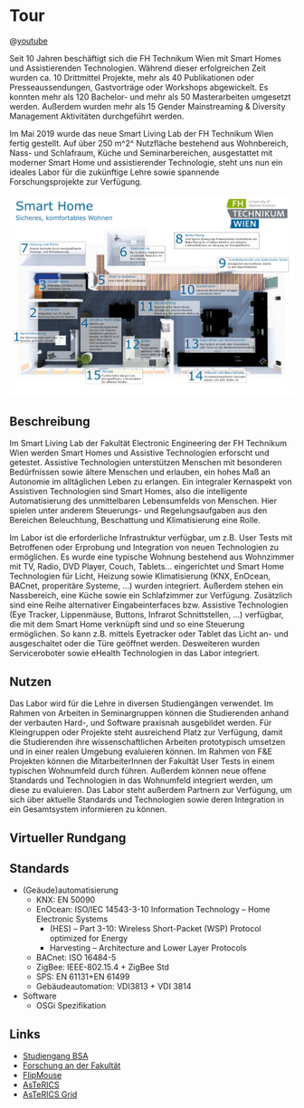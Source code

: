 # Tour 

@[youtube](xBFLoPRD6rE)

Seit 10 Jahren beschäftigt sich die FH Technikum Wien mit Smart Homes und Assistierenden Technologien.
Während dieser erfolgreichen Zeit wurden ca. 10 Drittmittel Projekte, mehr als 40 Publikationen oder Presseaussendungen, Gastvorträge oder Workshops abgewickelt.
Es konnten mehr als 120 Bachelor- und mehr als 50 Masterarbeiten umgesetzt werden.
Außerdem wurden mehr als 15 Gender Mainstreaming & Diversity Management Aktivitäten durchgeführt werden.

Im Mai 2019 wurde das neue Smart Living Lab der FH Technikum Wien fertig gestellt.
Auf über 250 m^2^ Nutzfläche bestehend aus Wohnbereich, Nass- und Schlafraum, Küche und Seminarbereichen, ausgestattet mit moderner Smart Home und assistierender Technologie, steht uns nun ein ideales Labor für die zukünftige Lehre sowie spannende Forschungsprojekte zur Verfügung.

![Smart Living Lab](/assets/img/smart-living-lab.de.png "Smart Living Lab")

## Beschreibung

Im Smart Living Lab der Fakultät Electronic Engineering der FH Technikum Wien werden Smart Homes und Assistive Technologien erforscht und getestet.
Assistive Technologien unterstützen Menschen mit besonderen Bedürfnissen sowie ältere Menschen und erlauben, ein hohes Maß an Autonomie im alltäglichen Leben zu erlangen.
Ein integraler Kernaspekt von Assistiven Technologien sind Smart Homes, also die intelligente Automatisierung des unmittelbaren Lebensumfelds von Menschen.
Hier spielen unter anderem Steuerungs- und Regelungsaufgaben aus den Bereichen Beleuchtung, Beschattung und Klimatisierung eine Rolle.

Im Labor ist die erforderliche Infrastruktur verfügbar, um z.B. User Tests mit Betroffenen oder Erprobung und Integration von neuen Technologien zu ermöglichen.
Es wurde eine typische Wohnung bestehend aus Wohnzimmer mit TV, Radio, DVD Player, Couch, Tablets... eingerichtet und Smart Home Technologien für Licht, Heizung sowie Klimatisierung (KNX, EnOcean, BACnet, properitäre Systeme, ...) wurden integriert.
Außerdem stehen ein Nassbereich, eine Küche sowie ein Schlafzimmer zur Verfügung.
Zusätzlich sind eine Reihe alternativer Eingabeinterfaces bzw. Assistive Technologien (Eye Tracker, Lippenmäuse, Buttons, Infrarot Schnittstellen, ...) verfügbar, die mit dem Smart Home verknüpft sind und so eine Steuerung ermöglichen.
So kann z.B. mittels Eyetracker oder Tablet das Licht an- und ausgeschaltet oder die Türe geöffnet werden.
Desweiteren wurden Serviceroboter sowie eHealth Technologien in das Labor integriert.

## Nutzen

Das Labor wird für die Lehre in diversen Studiengängen verwendet.
Im Rahmen von Arbeiten in Seminargruppen können die Studierenden anhand der verbauten Hard-, und Software praxisnah ausgebildet werden.
Für Kleingruppen oder Projekte steht ausreichend Platz zur Verfügung, damit die Studierenden ihre wissenschaftlichen Arbeiten prototypisch umsetzen und in einer realen Umgebung evaluieren können.
Im Rahmen von F&E Projekten können die MitarbeiterInnen der Fakultät User Tests in einem typischen Wohnumfeld durch führen.
Außerdem können neue offene Standards und Technologien in das Wohnumfeld integriert werden, um diese zu evaluieren.
Das Labor steht außerdem Partnern zur Verfügung, um sich über aktuelle Standards und Technologien sowie deren Integration in ein Gesamtsystem informieren zu können.

## Virtueller Rundgang

<!-- <VRTour/> -->

## Standards

* (Geäude)automatisierung
  * KNX: EN 50090
  * EnOcean: ISO/IEC 14543-3-10 Information Technology – Home Electronic Systems
    * (HES) – Part 3-10: Wireless Short-Packet (WSP) Protocol optimized for Energy
    * Harvesting – Architecture and Lower Layer Protocols
  * BACnet: ISO 16484-5
  * ZigBee: IEEE-802.15.4 + ZigBee Std
  * SPS: EN 61131+EN 61499
  * Gebäudeautomation: VDI3813 + VDI 3814
* Software
  * OSGi Spezifikation

## Links

* [Studiengang BSA](https://www.technikum-wien.at/bsa)
* [Forschung an der Fakultät](https://embsys.technikum-wien.at/)
* [FlipMouse](https://www.asterics-foundation.org/projects/the-flipmouse/)
* [AsTeRICS](https://www.asterics.eu/)
* [AsTeRICS Grid](https://www.asterics-foundation.org/projects/asterics-ergo-grid-2/)
